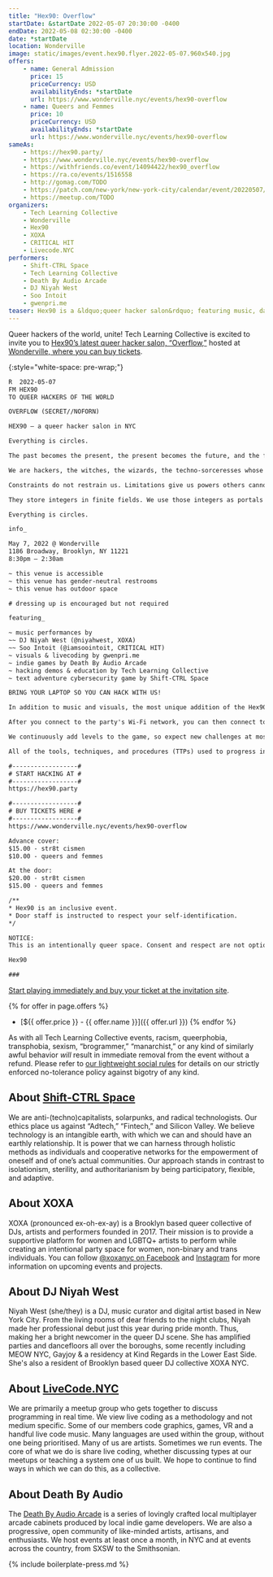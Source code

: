 ```yaml
---
title: "Hex90: Overflow"
startDate: &startDate 2022-05-07 20:30:00 -0400
endDate: 2022-05-08 02:30:00 -0400
date: *startDate
location: Wonderville
image: static/images/event.hex90.flyer.2022-05-07.960x540.jpg
offers:
    - name: General Admission
      price: 15
      priceCurrency: USD
      availabilityEnds: *startDate
      url: https://www.wonderville.nyc/events/hex90-overflow
    - name: Queers and Femmes
      price: 10
      priceCurrency: USD
      availabilityEnds: *startDate
      url: https://www.wonderville.nyc/events/hex90-overflow
sameAs:
    - https://hex90.party/
    - https://www.wonderville.nyc/events/hex90-overflow
    - https://withfriends.co/event/14094422/hex90_overflow
    - https://ra.co/events/1516558
    - http://gomag.com/TODO
    - https://patch.com/new-york/new-york-city/calendar/event/20220507/1814820/hex90-overflow
    - https://meetup.com/TODO
organizers:
    - Tech Learning Collective
    - Wonderville
    - Hex90
    - XOXA
    - CRITICAL HIT
    - Livecode.NYC
performers:
    - Shift-CTRL Space
    - Tech Learning Collective
    - Death By Audio Arcade
    - DJ Niyah West
    - Soo Intoit
    - gwenpri.me
teaser: Hex90 is a &ldquo;queer hacker salon&rdquo; featuring music, dancing, visuals, and special performances. The most unique addition of the Hex90 parties is a hyperlocal cybersecurity (hacking) themed text-adventure game that gave the party its name. After you connect to the party's Wi-Fi network with your laptop, you can launch the Hex90 game in your Web browser. But to solve the challenges, you must download and install real hacker tools and learn how to employ real hacking techniques to progress through game levels ranging from network reconnaissance, applied cryptography, and Web exploitation. Think every 90's hacker movie party scene but gayer.
---
```


Queer hackers of the world, unite! Tech Learning Collective is excited to invite you to [Hex90&rsquo;s latest queer hacker salon, &ldquo;Overflow,&rdquo;](https://hex90.party/) hosted at [Wonderville, where you can buy tickets](https://www.wonderville.nyc/events/hex90-overflow).

{:style="white-space: pre-wrap;"}
```txt
R  2022-05-07
FM HEX90
TO QUEER HACKERS OF THE WORLD

OVERFLOW (SECRET//NOFORN)

HEX90 — a queer hacker salon in NYC

Everything is circles.

The past becomes the present, the present becomes the future, and the future becomes the past again. The same water in the ocean rises to the sky before returning to the sea. Which memories fade and which are refreshed? What lies beyond the waterfall of time and space?

We are hackers, the witches, the wizards, the techno-sorceresses whose shapes shift within an infinite loop. We are the essence of the more.

Constraints do not restrain us. Limitations give us powers others cannot understand because they do not see beyond the overflow.

They store integers in finite fields. We use those integers as portals into their machines. They reduce gender to a binary. We stretch those roles to (re)create theaters of infinite expressive possibility. They "build" software. We write reality. They "engineer" services. We enchant souls. They "command" tools. We invoke demons.

Everything is circles.

info_

May 7, 2022 @ Wonderville
1186 Broadway, Brooklyn, NY 11221
8:30pm — 2:30am

~ this venue is accessible
~ this venue has gender-neutral restrooms
~ this venue has outdoor space

# dressing up is encouraged but not required

featuring_

~ music performances by
~~ DJ Niyah West (@niyahwest, XOXA)
~~ Soo Intoit (@iamsoointoit, CRITICAL HIT)
~ visuals & livecoding by gwenpri.me
~ indie games by Death By Audio Arcade
~ hacking demos & education by Tech Learning Collective
~ text adventure cybersecurity game by Shift-CTRL Space

BRING YOUR LAPTOP SO YOU CAN HACK WITH US!

In addition to music and visuals, the most unique addition of the Hex90 parties is a hyperlocal cybersecurity (hacking) themed text-adventure game that gave the party its name: Hex90. This game is played on your own laptop, not on a console or arcade cabinet at the venue, but is still only accessible when you are physically at the party venue itself. (Aside from a short "trailer," the game is not available on the public Internet.)

After you connect to the party's Wi-Fi network, you can then connect to the Hex90 game server using your Web browser. But to solve the challenges, you must download and install real hacker tools and learn how to employ real hacking techniques to progress through game levels ranging from network reconnaissance, applied cryptography, and Web exploitation. You've never seen so many queers open so many terminals in one place while being so close to a dance floor, and there's no high quite like it.

We continuously add levels to the game, so expect new challenges at most parties. Moreover, we sometimes incorporate physical-world features of the venue, like padlocks you need to pick that are safeguarding access to secret passwords, QR codes stashed in unexpected places, unassuming but exposed Ethernet cabling that turns out not to be a mistake at all, and so on. At Hex90, the game controller is your computer and the game mechanic is the real world.

All of the tools, techniques, and procedures (TTPs) used to progress in the game levels are skills taught by and equipment used by Tech Learning Collective instructors in our twice-weekly online workshops. Visit TechLearningCollective.com for more information and to enroll.

#------------------#
# START HACKING AT #
#------------------#
https://hex90.party

#------------------#
# BUY TICKETS HERE #
#------------------#
https://www.wonderville.nyc/events/hex90-overflow

Advance cover:
$15.00 - str8t cismen
$10.00 - queers and femmes

At the door:
$20.00 - str8t cismen
$15.00 - queers and femmes

/**
* Hex90 is an inclusive event.
* Door staff is instructed to respect your self-identification.
*/

NOTICE:
This is an intentionally queer space. Consent and respect are not optional! Anyone acting shitty will be removed immediately without a refund. No amount of racism, queer phobia, transphobia, or sexism will be tolerated. This event is a celebration of queer hacking for queer hackers, not for Silicon Valley entrepreneurs, brogrammers, or BitCoin bros. Don't piss off the hackers. ;)

Hex90

###
```

[Start playing immediately and buy your ticket at the invitation site](https://hex90.party/).

{% for offer in page.offers %}
* [${{ offer.price }} - {{ offer.name }}]({{ offer.url }})
{% endfor %}

As with all Tech Learning Collective events, racism, queerphobia, transphobia, sexism, “brogrammer,” “manarchist,” or any kind of similarly awful behavior *will* result in immediate removal from the event without a refund. Please refer to [our lightweight social rules](https://github.com/AnarchoTechNYC/meta/wiki/Social-rules) for details on our strictly enforced no-tolerance policy against bigotry of any kind.

## About [Shift-CTRL Space](https://shiftctrl.space/)

We are anti-(techno)capitalists, solarpunks, and radical technologists. Our ethics place us against &ldquo;Adtech,&rdquo; &ldquo;Fintech,&rdquo; and Silicon Valley. We believe technology is an intangible earth, with which we can and should have an earthly relationship. It is power that we can harness through holistic methods as individuals and cooperative networks for the empowerment of oneself and of one&rsquo;s actual communities. Our approach stands in contrast to isolationism, sterility, and authoritarianism by being participatory, flexible, and adaptive.

## About XOXA

XOXA (pronounced ex-oh-ex-ay) is a Brooklyn based queer collective of DJs, artists and performers founded in 2017. Their mission is to provide a supportive platform for women and LGBTQ+ artists to perform while creating an intentional party space for women, non-binary and trans individuals. You can follow [@xoxanyc on Facebook](https://www.facebook.com/xoxanyc) and [Instagram](https://www.instagram.com/xoxanyc) for more information on upcoming events and projects.

## About DJ Niyah West

Niyah West (she/they) is a DJ, music curator and digital artist based in New York City. From the living rooms of dear friends to the night clubs, Niyah made her professional debut just this year during pride month. Thus, making her a bright newcomer in the queer DJ scene. She has amplified parties and dancefloors all over the boroughs, some recently including MEOW NYC, Gayjoy & a residency at Kind Regards in the Lower East Side. She's also a resident of Brooklyn based queer DJ collective XOXA NYC.

## About [LiveCode.NYC](https://livecode.nyc/)

We are primarily a meetup group who gets together to discuss programming in real time. We view live coding as a methodology and not medium specific. Some of our members code graphics, games, VR and a handful live code music. Many languages are used within the group, without one being prioritised. Many of us are artists. Sometimes we run events. The core of what we do is share live coding, whether discussing types at our meetups or teaching a system one of us built. We hope to continue to find ways in which we can do this, as a collective.

## About Death By Audio

The [Death By Audio Arcade](https://www.deathbyaudioarcade.com/) is a series of lovingly crafted local multiplayer arcade cabinets produced by local indie game developers. We are also a progressive, open community of like-minded artists, artisans, and enthusiasts. We host events at least once a month, in NYC and at events across the country, from SXSW to the Smithsonian.

{% include boilerplate-press.md %}
